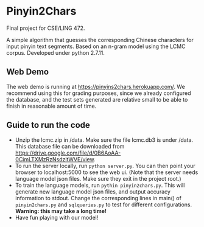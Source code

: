 # Pinyin2Chars

Final project for CSE/LING 472.

A simple algorithm that guesses the corresponding Chinese characters for input pinyin text segments.
Based on an n-gram model using the LCMC corpus. Developed under python 2.7.11.

## Web Demo
The web demo is running at https://pinyins2chars.herokuapp.com/. We recommend using this for grading purposes, since we already configured the database, and the test sets generated are relative small to be able to finish in reasonable amount of time.

## Guide to run the code
- Unzip the lcmc.zip in /data. Make sure the file lcmc.db3 is under /data. This database file can be downloaded from https://drive.google.com/file/d/0B6AoAA-0CimLTXMzRzNsdzltWVE/view.
- To run the server locally, run `python server.py`. You can then point your browser to localhost:5000 to see the web ui. (Note that the server needs language model json files. Make sure they exit in the project root.)
- To train the language models, run `pythin pinyin2chars.py`. This will generate new language model json files, and output accuracy information to stdout. Change the corresponding lines in main() of `pinyin2chars.py` and `sqlqueries.py` to test for different configurations. **Warning: this may take a long time!**
- Have fun playing with our model!